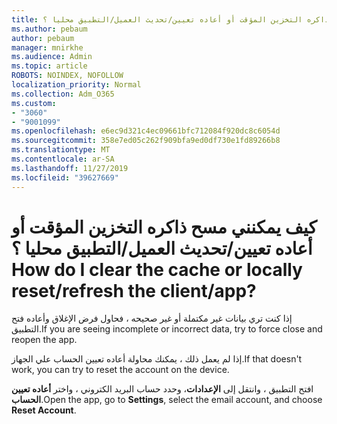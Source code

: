 ```yaml
---
title: كيف يمكنني مسح ذاكره التخزين المؤقت أو أعاده تعيين/تحديث العميل/التطبيق محليا ؟
ms.author: pebaum
author: pebaum
manager: mnirkhe
ms.audience: Admin
ms.topic: article
ROBOTS: NOINDEX, NOFOLLOW
localization_priority: Normal
ms.collection: Adm_O365
ms.custom:
- "3060"
- "9001099"
ms.openlocfilehash: e6ec9d321c4ec09661bfc712084f920dc8c6054d
ms.sourcegitcommit: 358e7ed05c262f909bfa9ed0df730e1fd89266b8
ms.translationtype: MT
ms.contentlocale: ar-SA
ms.lasthandoff: 11/27/2019
ms.locfileid: "39627669"
---
```

# <a name="how-do-i-clear-the-cache-or-locally-resetrefresh-the-clientapp"></a><span data-ttu-id="009cf-102">كيف يمكنني مسح ذاكره التخزين المؤقت أو أعاده تعيين/تحديث العميل/التطبيق محليا ؟</span><span class="sxs-lookup"><span data-stu-id="009cf-102">How do I clear the cache or locally reset/refresh the client/app?</span></span>

<span data-ttu-id="009cf-103">إذا كنت تري بيانات غير مكتملة أو غير صحيحه ، فحاول فرض الإغلاق وأعاده فتح التطبيق.</span><span class="sxs-lookup"><span data-stu-id="009cf-103">If you are seeing incomplete or incorrect data, try to force close and reopen the app.</span></span>  

<span data-ttu-id="009cf-104">إذا لم يعمل ذلك ، يمكنك محاولة أعاده تعيين الحساب علي الجهاز.</span><span class="sxs-lookup"><span data-stu-id="009cf-104">If that doesn't work, you can try to reset the account on the device.</span></span>
 
<span data-ttu-id="009cf-105">افتح التطبيق ، وانتقل إلى **الإعدادات**، وحدد حساب البريد الكتروني ، واختر **أعاده تعيين الحساب**.</span><span class="sxs-lookup"><span data-stu-id="009cf-105">Open the app, go to **Settings**, select the email account, and choose **Reset Account**.</span></span>
